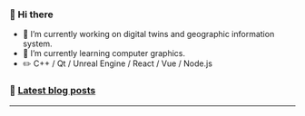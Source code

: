 ### 👋 Hi there 

<!--
**HappyFrontedCoding/HappyFrontedCoding** is a ✨ _special_ ✨ repository because its `README.md` (this file) appears on your GitHub profile.

Here are some ideas to get you started:

- 🔭 I’m currently working on ...
- 🌱 I’m currently learning ...
- 👯 I’m looking to collaborate on ...
- 🤔 I’m looking for help with ...
- 💬 Ask me about ...
- 📫 How to reach me: ...
- 😄 Pronouns: ...
- ⚡ Fun fact: ...
-->
- 🔭 I’m currently working on digital twins and geographic information system.
- 🌱 I’m currently learning computer graphics.
-   :pencil2: C++ / Qt / Unreal Engine / React / Vue / Node.js
  
### :pencil: [Latest blog posts](https://ouuan.moe?utm_source=GitHubProfile)

<!--START_SECTION:blog-posts-->
<!--END_SECTION:blog-posts-->
---
